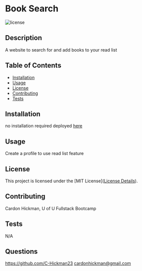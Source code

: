 # Book Search

![license](https://img.shields.io/badge/License-MIT-yellow.svg)

## Description

A website to search for and add books to your read list

## Table of Contents

- [Installation](#installation)
- [Usage](#usage)
- [License](#license)
- [Contributing](#contributing)
- [Tests](#tests)

## Installation

no installation required deployed [here](https://ch-book-search-2e82a49422dd.herokuapp.com)

## Usage

Create a profile to use read list feature

## License

This project is licensed under the [MIT License]([License Details](https://opensource.org/licenses/MIT)).

## Contributing

Cardon Hickman, U of U Fullstack Bootcamp

## Tests

N/A

## Questions

https://github.com/C-Hickman23
cardonhickman@gmail.com
